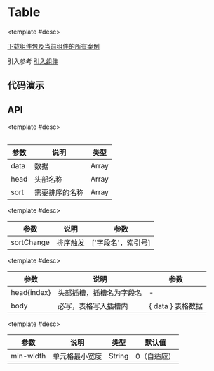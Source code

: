 <script setup>
  import Table from './Components/Table/demo/index.vue'
</script>

# Table

<ContainerBox title="介绍">
<template #desc>
简易的表格组件，满足基本需求
</template>
</ContainerBox>

<ContainerBox title="下载并引入">

<template #desc>

[下载组件包及当前组件的所有案例](https://gitee.com/lengyibai/lib3-component-packages/raw/master/Lib/dynamic/LibTable.zip)

引入参考 [引入组件](/Components/base/start.html)
</template>
</ContainerBox>

## 代码演示

<ContainerBox title="基础用法">
<template #desc>

数据内携带`bgColor`，可设置表格一行的颜色
</template>

<div class="demoBox">
<Table />
</div>

<ShowCode>
<template #codes>

```vue
<template>
  <div class="LibTable">
    <LibTable
      :data="tableData"
      :head="['日期', '姓名', '地址', '操作']"
      :sort="['姓名', '地址']"
      @sortChange="sortChange"
    >
      <template #date>
        <span>时间</span>
      </template>

      <template #name>
        <span>名字</span>
      </template>

      <template v-slot:body="{ data }">
        <TableColumn min-width="100">{{ data.date }}</TableColumn>
        <TableColumn min-width="100">{{ data.name }}</TableColumn>
        <TableColumn min-width="100">{{ data.address }}</TableColumn>
        <TableColumn min-width="100">
          <button>冻结</button>
        </TableColumn>
      </template>
    </LibTable>
  </div>
</template>
<script setup>
const tableData = [
  {
    id: 1,
    date: '2022-04-22',
    name: '冷弋白',
    address: '四川自贡',
    bgColor: 'rgba(192, 58, 43, 0.1)',
  },
  {
    id: 2,
    date: '2022-04-23',
    name: 'lengyibai',
    address: '四川自贡',
  },
  {
    id: 3,
    date: '2022-04-24',
    name: 'lyb',
    address: '四川成都',
  },
  {
    id: 4,
    date: '2022-04-24',
    name: '张三',
    address: '四川成都',
    bgColor: 'rgba(39, 174, 95, 0.1)',
  },
  {
    id: 5,
    date: '2022-04-24',
    name: '张三',
    address: '四川自贡',
  },
  {
    id: 6,
    date: '2022-04-24',
    name: '张三',
    address: '四川成都',
  },
  {
    id: 7,
    date: '2022-04-24',
    name: '张三',
    address: '四川自贡',
    bgColor: 'rgba(41, 127, 185, 0.1)',
  },
];

const sortChange = (v) => {
  console.warn('排序触发：', v);
};
</script>
<style scoped lang="less">
.LibTable {
  width: 100%;
  overflow: auto;
}
</style>
```

</template>
</ShowCode>
</ContainerBox>

## API

<ContainerBox title="Table Props">

<template #desc>

| 参数 | 说明           | 类型  |
| ---- | -------------- | ----- |
| data | 数据           | Array |
| head | 头部名称       | Array |
| sort | 需要排序的名称 | Array |

</template>
</ContainerBox>

<ContainerBox title="Table Events">

<template #desc>

| 参数       | 说明     | 参数               |
| ---------- | -------- | ------------------ |
| sortChange | 排序触发 | ['字段名'，索引号] |

</template>
</ContainerBox>

<ContainerBox title="Table Slots">

<template #desc>

| 参数        | 说明                     | 参数              |
| ----------- | ------------------------ | ----------------- |
| head{index} | 头部插槽，插槽名为字段名 | -                 |
| body        | 必写，表格写入插槽内     | { data } 表格数据 |

</template>
</ContainerBox>

<ContainerBox title="TableColumn Props">

<template #desc>

| 参数      | 说明           | 类型   | 默认值      |
| --------- | -------------- | ------ | ----------- |
| min-width | 单元格最小宽度 | String | 0（自适应） |

</template>
</ContainerBox>
